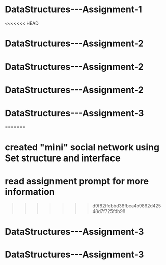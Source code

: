 # DataStructures---Assignment-1
<<<<<<< HEAD
# DataStructures---Assignment-2
# DataStructures---Assignment-2
# DataStructures---Assignment-2
# DataStructures---Assignment-3
=======
# created "mini" social network using Set structure and interface
# read assignment prompt for more information
>>>>>>> d9f82ffebbd38fbca4b9862d42548d7f725fdb98
# DataStructures---Assignment-3
# DataStructures---Assignment-3
